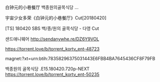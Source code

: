 白钟元的小巷餐厅 백종원의골목식당 ...

宇宙少女多荣《白钟元的小巷餐厅》Cut[20180420]

[TS] 180420 SBS 백/종/원의 골목식당 - 다영 Cut

샌드애니웨어
http://sendanywhe.re/DZ6Y9VOL

https://torrent.love/b/torrent_kortv_ent-48723

magnet:?xt=urn:btih:78358296375031443E6FBB4BA7645436CF8F79FB

백종원의 골목식당 .E15.180420.720p-NEXT 
https://torrent.love/b/torrent_kortv_ent-50235
